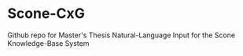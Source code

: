 # Scone-CxG

Github repo for Master's Thesis Natural-Language Input for the Scone Knowledge-Base System